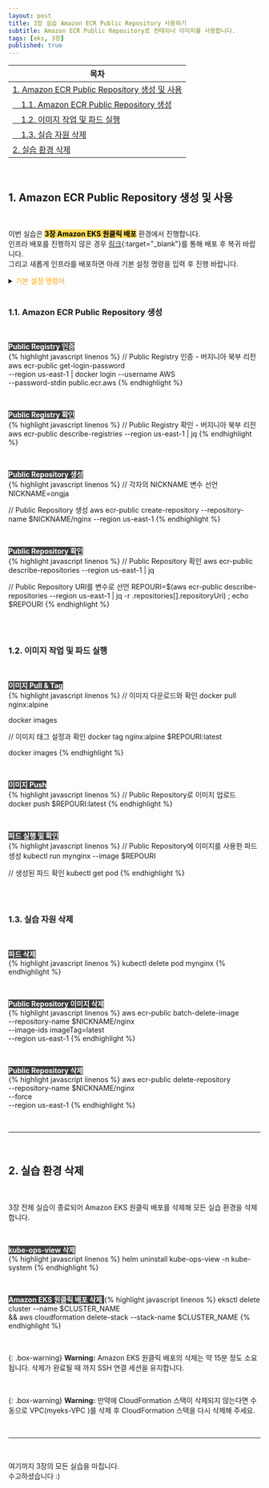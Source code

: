```yaml
---
layout: post
title: 3장 실습 Amazon ECR Public Repository 사용하기
subtitle: Amazon ECR Public Repository로 컨테이너 이미지를 사용합니다.
tags: [eks, 3장]
published: true
---
```

|목차|
|-----------|
|[1. Amazon ECR Public Repository 생성 및 사용](#1-amazon-ecr-public-repository-생성-및-사용)|
|[&nbsp;&nbsp;&nbsp;&nbsp;1.1. Amazon ECR Public Repository 생성](#11-amazon-ecr-public-repository-생성)|
|[&nbsp;&nbsp;&nbsp;&nbsp;1.2. 이미지 작업 및 파드 실행](#12-이미지-작업-및-파드-실행)|
|[&nbsp;&nbsp;&nbsp;&nbsp;1.3. 실습 자원 삭제](#13-실습-자원-삭제)|
|[2. 실습 환경 삭제](#2-실습-환경-삭제)|

<br/>

## 1. Amazon ECR Public Repository 생성 및 사용

<br/>

이번 실습은 <span style='color:black; background-color:#FFDB58'>**3장 Amazon EKS 원클릭 배포**</span> 환경에서 진행합니다.  
인프라 배포를 진행하지 않은 경우 [링크](https://console.aws.amazon.com/cloudformation/home?region=ap-northeast-2#/stacks/new?stackName=myeks&templateURL=https:%2F%2Finflearnaeb.s3.ap-northeast-2.amazonaws.com%2Feks-oneclick2.yaml){:target="_blank"}를 통해 배포 후 복귀 바랍니다.  
그리고 새롭게 인프라를 배포하면 아래 기본 설정 명령을 입력 후 진행 바랍니다.

<details>
<summary><span style='color:orange'>기본 설정 명령어</span></summary>
<div markdown="1">

<br/>

<span style='color:white; background-color:#404040'> **Default 네임 스페이스 변경** </span>  
{% highlight javascript linenos %}
kubectl ns default
{% endhighlight %}

<br/>

</div>
</details>

<br/>

### 1.1. Amazon ECR Public Repository 생성

<br/>

<span style='color:white; background-color:#404040'> **Public Registry 인증** </span>  
{% highlight javascript linenos %}
// Public Registry 인증 - 버지니아 북부 리전
aws ecr-public get-login-password \
  --region us-east-1 | docker login --username AWS \
  --password-stdin public.ecr.aws
{% endhighlight %}

<br/>

<span style='color:white; background-color:#404040'> **Public Registry 확인** </span>  
{% highlight javascript linenos %}
// Public Registry 확인 - 버지니아 북부 리전
aws ecr-public describe-registries --region us-east-1 | jq
{% endhighlight %}

<br/>

<span style='color:white; background-color:#404040'> **Public Repository 생성** </span>  
{% highlight javascript linenos %}
// 각자의 NICKNAME 변수 선언
NICKNAME=ongja

// Public Repository 생성
aws ecr-public create-repository --repository-name $NICKNAME/nginx --region us-east-1
{% endhighlight %}

<br/>

<span style='color:white; background-color:#404040'> **Public Repository 확인** </span>  
{% highlight javascript linenos %}
// Public Repository 확인
aws ecr-public describe-repositories --region us-east-1 | jq

// Public Repository URI를 변수로 선언
REPOURI=$(aws ecr-public describe-repositories --region us-east-1 | jq -r .repositories[].repositoryUri) ; echo $REPOURI
{% endhighlight %}

<br/><br/>


### 1.2. 이미지 작업 및 파드 실행

<br/>

<span style='color:white; background-color:#404040'> **이미지 Pull & Tag** </span>  
{% highlight javascript linenos %}
// 이미지 다운로드와 확인
docker pull nginx:alpine

docker images

// 이미지 태그 설정과 확인
docker tag nginx:alpine $REPOURI:latest

docker images
{% endhighlight %}

<br/>

<span style='color:white; background-color:#404040'> **이미지 Push** </span>  
{% highlight javascript linenos %}
// Public Repository로 이미지 업로드
docker push $REPOURI:latest
{% endhighlight %}

<br/>

<span style='color:white; background-color:#404040'> **파드 실행 및 확인** </span>  
{% highlight javascript linenos %}
// Public Repository에 이미지를 사용한 파드 생성
kubectl run mynginx --image $REPOURI

// 생성된 파드 확인
kubectl get pod
{% endhighlight %}


<br/><br/>


### 1.3. 실습 자원 삭제

<br/>

<span style='color:white; background-color:#404040'> **파드 삭제** </span>  
{% highlight javascript linenos %}
kubectl delete pod mynginx
{% endhighlight %}

<br/>

<span style='color:white; background-color:#404040'> **Public Repository 이미지 삭제** </span>  
{% highlight javascript linenos %}
aws ecr-public batch-delete-image \
      --repository-name $NICKNAME/nginx \
      --image-ids imageTag=latest \
      --region us-east-1
{% endhighlight %}

<br/>

<span style='color:white; background-color:#404040'> **Public Repository 삭제** </span>  
{% highlight javascript linenos %}
aws ecr-public delete-repository \
  --repository-name $NICKNAME/nginx \
  --force \
  --region us-east-1
{% endhighlight %}

<br/>

---

<br/>

## 2. 실습 환경 삭제

<br/>

3장 전체 실습이 종료되어 Amazon EKS 원클릭 배포를 삭제해 모든 실습 환경을 삭제합니다.

<br/>

<span style='color:white; background-color:#404040'> **kube-ops-view 삭제** </span>  
{% highlight javascript linenos %}
helm uninstall kube-ops-view -n kube-system
{% endhighlight %}

<br/>

<span style='color:white; background-color:#404040'> **Amazon EKS 원클릭 배포 삭제** </span>
{% highlight javascript linenos %}
eksctl delete cluster --name $CLUSTER_NAME \
  && aws cloudformation delete-stack --stack-name $CLUSTER_NAME
{% endhighlight %}

<br/>

{: .box-warning}
**Warning:** Amazon EKS 원클릭 배포의 삭제는 약 15분 정도 소요됩니다. 삭제가 완료될 때 까지 SSH 연결 세션을 유지합니다.

<br/>

{: .box-warning}
**Warning:** 만약에 CloudFormation 스택이 삭제되지 않는다면 수동으로 VPC(myeks-VPC
)를 삭제 후 CloudFormation 스택을 다시 삭제해 주세요.

<br/>

---

<br/>

여기까지 3장의 모든 실습을 마칩니다.  
수고하셨습니다 :)

<br/><br/>
